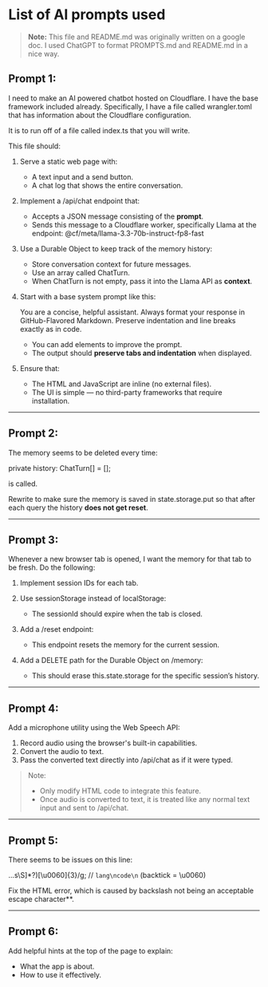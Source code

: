 # List of AI prompts used

> **Note:** This file and README.md was originally written on a google doc. I used ChatGPT to format PROMPTS.md and README.md in a nice way. 



## Prompt 1:
I need to make an AI powered chatbot hosted on Cloudflare. I have the base framework included already. Specifically, I have a file called wrangler.toml that has information about the Cloudflare configuration.

It is to run off of a file called index.ts that you will write.

This file should:

1. Serve a static web page with:
   - A text input and a send button.  
   - A chat log that shows the entire conversation.

2. Implement a /api/chat endpoint that:
   - Accepts a JSON message consisting of the **prompt**.  
   - Sends this message to a Cloudflare worker, specifically Llama at the endpoint: @cf/meta/llama-3.3-70b-instruct-fp8-fast
     

3. Use a Durable Object to keep track of the memory history:
   - Store conversation context for future messages.  
   - Use an array called ChatTurn.  
   - When ChatTurn is not empty, pass it into the Llama API as **context**.

4. Start with a base system prompt like this:
   
   You are a concise, helpful assistant. Always format your response in GitHub-Flavored Markdown. Preserve indentation and line breaks exactly as in code.
   
   - You can add elements to improve the prompt.  
   - The output should **preserve tabs and indentation** when displayed.

5. Ensure that:
   - The HTML and JavaScript are inline (no external files).  
   - The UI is simple — no third-party frameworks that require installation.

---

## Prompt 2:
The memory seems to be deleted every time:

private history: ChatTurn[] = [];

is called.

Rewrite to make sure the memory is saved in state.storage.put so that after each query the history **does not get reset**.

---

## Prompt 3:
Whenever a new browser tab is opened, I want the memory for that tab to be fresh. Do the following:

1. Implement session IDs for each tab.
2. Use sessionStorage instead of localStorage:
   - The sessionId should expire when the tab is closed.

3. Add a /reset endpoint:
   - This endpoint resets the memory for the current session.

4. Add a DELETE path for the Durable Object on /memory:
   - This should erase this.state.storage for the specific session’s history.



---

## Prompt 4:
Add a microphone utility using the Web Speech API:

1. Record audio using the browser's built-in capabilities.  
2. Convert the audio to text.  
3. Pass the converted text directly into /api/chat as if it were typed.

> Note:  
> - Only modify HTML code to integrate this feature.  
> - Once audio is converted to text, it is treated like any normal text input and sent to /api/chat.

---

## Prompt 5:
There seems to be issues on this line:

...s\\S]*?)[\\u0060]{3}/g; // ```lang\ncode\n``` (backtick = \u0060)

Fix the HTML error, which is caused by backslash not being an acceptable escape character**.

---

## Prompt 6:
Add helpful hints at the top of the page to explain:
- What the app is about.  
- How to use it effectively.
